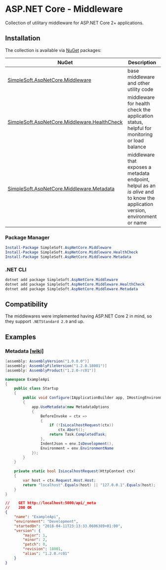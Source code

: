# ASP.NET Core - Middleware
Collection of utilitary middleware for ASP.NET Core 2+ applications.

## Installation
The collection is available via [NuGet](https://www.nuget.org/packages?q=simplesoft.aspnetcore.middleware) packages:

| NuGet | Description | Version |
| --- | --- | --- |
| [SimpleSoft.AspNetCore.Middleware](https://www.nuget.org/packages/simplesoft.aspnetcore.middleware) | base middleware and other utility code | [![NuGet](https://img.shields.io/nuget/vpre/simplesoft.aspnetcore.middleware.svg)](https://www.nuget.org/packages/simplesoft.aspnetcore.middleware) |
| [SimpleSoft.AspNetCore.Middleware.HealthCheck](https://www.nuget.org/packages/simplesoft.aspnetcore.middleware.healthcheck) | middleware for health check the application status, helpful for monitoring or load balance | [![NuGet](https://img.shields.io/nuget/vpre/simplesoft.aspnetcore.middleware.healthcheck.svg)](https://www.nuget.org/packages/simplesoft.aspnetcore.middleware.healthcheck) |
| [SimpleSoft.AspNetCore.Middleware.Metadata](https://www.nuget.org/packages/simplesoft.aspnetcore.middleware.metadata) | middleware that exposes a metadata endpoint, helpul as an _is alive_ and to know the application version, environment or name | [![NuGet](https://img.shields.io/nuget/vpre/simplesoft.aspnetcore.middleware.metadata.svg)](https://www.nuget.org/packages/simplesoft.aspnetcore.middleware.metadata) |

### Package Manager
```powershell
Install-Package SimpleSoft.AspNetCore.Middleware
Install-Package SimpleSoft.AspNetCore.Middleware.HealthCheck
Install-Package SimpleSoft.AspNetCore.Middleware.Metadata
```

### .NET CLI
```powershell
dotnet add package SimpleSoft.AspNetCore.Middleware
dotnet add package SimpleSoft.AspNetCore.Middleware.HealthCheck
dotnet add package SimpleSoft.AspNetCore.Middleware.Metadata
```
## Compatibility
The middlewares were implemented having ASP.NET Core 2 in mind, so they support `.NETStandard 2.0` and up.

## Examples

### Metadata [[wiki]](https://github.com/simplesoft-pt/AspNetCore.Middleware/wiki/Metadata)
```csharp
[assembly: AssemblyVersion("1.0.0.0")]
[assembly: AssemblyFileVersion("1.2.0.18001")]
[assembly: AssemblyProduct("1.2.0-rc01")]

namespace ExampleApi
{
    public class Startup
    {   
        public void Configure(IApplicationBuilder app, IHostingEnvironment env)
        {
            app.UseMetadata(new MetadataOptions
            {
                BeforeInvoke = ctx =>
                {
                    if (!IsLocalhostRequest(ctx))
                        ctx.Abort();
                    return Task.CompletedTask;
                },
                IndentJson = env.IsDevelopment(),
                Environment = env.EnvironmentName
            });
        }
    }
    
    private static bool IsLocalhostRequest(HttpContext ctx)
    {
        var host = ctx.Request.Host.Host;
        return "localhost".Equals(host) || "127.0.0.1".Equals(host);
    }
}
```
```json
//    GET http://localhost:5000/api/_meta
//    200 OK
{
    "name": "ExampleApi",
    "environment": "Development",
    "startedOn": "2018-04-11T23:13:33.0606389+01:00",
    "version": {
        "major": 1,
        "minor": 2,
        "patch": 0,
        "revision": 18001,
        "alias": "1.2.0.rc01"
    }
}
```
